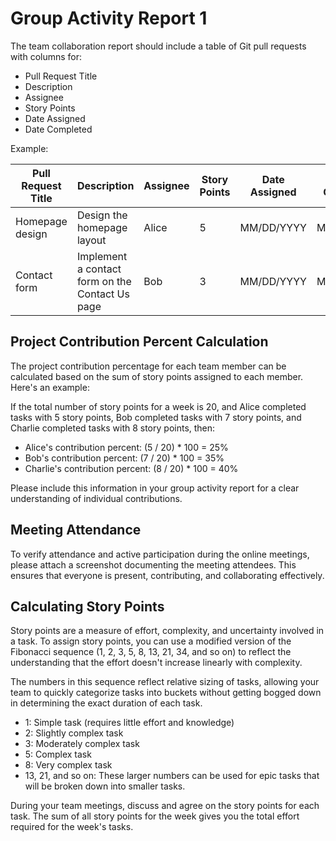 # Group Activity Report 1

The team collaboration report should include a table of Git pull requests with columns for:

- Pull Request Title
- Description
- Assignee
- Story Points
- Date Assigned
- Date Completed

Example:

| Pull Request Title | Description | Assignee | Story Points | Date Assigned | Date Completed |
| ------------------ | ----------- | -------- | ------------- | ------------- | -------------- |
| Homepage design | Design the homepage layout | Alice | 5 | MM/DD/YYYY | MM/DD/YYYY |
| Contact form | Implement a contact form on the Contact Us page | Bob | 3 | MM/DD/YYYY | MM/DD/YYYY |

## Project Contribution Percent Calculation

The project contribution percentage for each team member can be calculated based on the sum of story points assigned to each member. Here's an example:

If the total number of story points for a week is 20, and Alice completed tasks with 5 story points, Bob completed tasks with 7 story points, and Charlie completed tasks with 8 story points, then:

- Alice's contribution percent: (5 / 20) * 100 = 25%
- Bob's contribution percent: (7 / 20) * 100 = 35%
- Charlie's contribution percent: (8 / 20) * 100 = 40%

Please include this information in your group activity report for a clear understanding of individual contributions.

## Meeting Attendance

To verify attendance and active participation during the online meetings, please attach a screenshot documenting the meeting attendees. This ensures that everyone is present, contributing, and collaborating effectively.

## Calculating Story Points

Story points are a measure of effort, complexity, and uncertainty involved in a task. To assign story points, you can use a modified version of the Fibonacci sequence (1, 2, 3, 5, 8, 13, 21, 34, and so on) to reflect the understanding that the effort doesn't increase linearly with complexity.

The numbers in this sequence reflect relative sizing of tasks, allowing your team to quickly categorize tasks into buckets without getting bogged down in determining the exact duration of each task.

- 1: Simple task (requires little effort and knowledge)
- 2: Slightly complex task
- 3: Moderately complex task
- 5: Complex task
- 8: Very complex task
- 13, 21, and so on: These larger numbers can be used for epic tasks that will be broken down into smaller tasks.

During your team meetings, discuss and agree on the story points for each task. The sum of all story points for the week gives you the total effort required for the week's tasks.

